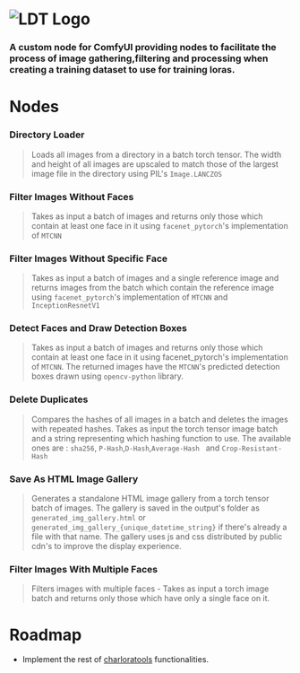 # ![LDT Logo](https://imagedelivery.net/YCQ3OFRYiR1R_AeUslNHiw/51f4586d-9481-4420-54d2-216cd3114900/640x360)

### A custom node for ComfyUI providing nodes to facilitate the process of image gathering,filtering and processing when creating a training dataset to use for training loras.

# Nodes

### Directory Loader
>   Loads all images from a directory in a
    batch torch tensor. The width and height of all images
    are upscaled to match those of the largest image file in the
    directory using PIL's `Image.LANCZOS`

### Filter Images Without Faces
>   Takes as input a batch of images and returns only those which
    contain at least one face in it using `facenet_pytorch`'s implementation
    of `MTCNN`


### Filter Images Without Specific Face
> Takes as input a batch of images and a single reference image
  and returns images from the batch which contain the reference
  image using `facenet_pytorch`'s implementation of `MTCNN` and 
  `InceptionResnetV1`

### Detect Faces and Draw Detection Boxes
> Takes as input a batch of images and returns only those which
  contain at least one face in it using facenet_pytorch's implementation
  of `MTCNN`. The returned images have the `MTCNN`'s predicted detection
  boxes drawn using `opencv-python` library.

### Delete Duplicates
>   Compares the hashes of all images
    in a batch and deletes the images with repeated hashes.
    Takes as input the torch tensor image batch and a string
    representing which hashing function to use.
    The available ones are :
    ```sha256```, ```P-Hash```,```D-Hash```,```Average-Hash ``` and ```Crop-Resistant-Hash```

### Save As HTML Image Gallery

>   Generates a standalone HTML image gallery from a torch tensor batch of images. The gallery is saved in the output's folder as  ```generated_img_gallery.html``` or ```generated_img_gallery_{unique_datetime_string}``` if there's already a file with that name. The gallery uses js and css distributed by public cdn's to improve the display experience.

### Filter Images With Multiple Faces

>   Filters images with multiple faces -
    Takes as input a torch image batch and returns only
    those which have only a single face on it.
    
# Roadmap

 - Implement the rest of [charloratools](https://www.github.com/svdC1/charloratools) functionalities.

